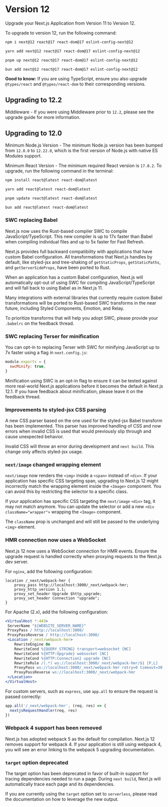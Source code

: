 # Version 12

Upgrade your Next.js Application from Version 11 to Version 12.

To upgrade to version 12, run the following command:

```bash
npm i next@12 react@17 react-dom@17 eslint-config-next@12
```

```bash
yarn add next@12 react@17 react-dom@17 eslint-config-next@12
```

```bash
pnpm up next@12 react@17 react-dom@17 eslint-config-next@12
```

```bash
bun add next@12 react@17 react-dom@17 eslint-config-next@12
```

**Good to know:** If you are using TypeScript, ensure you also upgrade `@types/react` and `@types/react-dom` to their corresponding versions.

## Upgrading to 12.2

Middleware - If you were using Middleware prior to `12.2`, please see the upgrade guide for more information.

## Upgrading to 12.0

Minimum Node.js Version - The minimum Node.js version has been bumped from `12.0.0` to `12.22.0`, which is the first version of Node.js with native ES Modules support.

Minimum React Version - The minimum required React version is `17.0.2`. To upgrade, run the following command in the terminal:

```bash
npm install react@latest react-dom@latest
```

```bash
yarn add react@latest react-dom@latest
```

```bash
pnpm update react@latest react-dom@latest
```

```bash
bun add react@latest react-dom@latest
```

### SWC replacing Babel

Next.js now uses the Rust-based compiler SWC to compile JavaScript/TypeScript. This new compiler is up to 17x faster than Babel when compiling individual files and up to 5x faster for Fast Refresh.

Next.js provides full backward compatibility with applications that have custom Babel configuration. All transformations that Next.js handles by default, like styled-jsx and tree-shaking of `getStaticProps`, `getStaticPaths`, and `getServerSideProps`, have been ported to Rust.

When an application has a custom Babel configuration, Next.js will automatically opt-out of using SWC for compiling JavaScript/TypeScript and will fall back to using Babel as in Next.js 11.

Many integrations with external libraries that currently require custom Babel transformations will be ported to Rust-based SWC transforms in the near future, including Styled Components, Emotion, and Relay.

To prioritize transforms that will help you adopt SWC, please provide your `.babelrc` on the feedback thread.

### SWC replacing Terser for minification

You can opt-in to replacing Terser with SWC for minifying JavaScript up to 7x faster using a flag in `next.config.js`:

```js
module.exports = {
  swcMinify: true,
}
```

Minification using SWC is an opt-in flag to ensure it can be tested against more real-world Next.js applications before it becomes the default in Next.js 12.1. If you have feedback about minification, please leave it on the feedback thread.

### Improvements to styled-jsx CSS parsing

A new CSS parser based on the one used for the styled-jsx Babel transform has been implemented. This parser has improved handling of CSS and now errors when invalid CSS is used that would previously slip through and cause unexpected behavior.

Invalid CSS will throw an error during development and `next build`. This change only affects styled-jsx usage.

### `next/image` changed wrapping element

`next/image` now renders the `<img>` inside a `<span>` instead of `<div>`. If your application has specific CSS targeting span, upgrading to Next.js 12 might incorrectly match the wrapping element inside the `<Image>` component. You can avoid this by restricting the selector to a specific class.

If your application has specific CSS targeting the `next/image` `<div>` tag, it may not match anymore. You can update the selector or add a new `<div className="wrapper">` wrapping the `<Image>` component.

The `className` prop is unchanged and will still be passed to the underlying `<img>` element.

### HMR connection now uses a WebSocket

Next.js 12 now uses a WebSocket connection for HMR events. Ensure the upgrade request is handled correctly when proxying requests to the Next.js dev server.

For `nginx`, add the following configuration:

```nginx
location /_next/webpack-hmr {
    proxy_pass http://localhost:3000/_next/webpack-hmr;
    proxy_http_version 1.1;
    proxy_set_header Upgrade $http_upgrade;
    proxy_set_header Connection "upgrade";
}
```

For Apache (2.x), add the following configuration:

```apache
<VirtualHost *:443>
 ServerName "${WEBSITE_SERVER_NAME}"
 ProxyPass / http://localhost:3000/
 ProxyPassReverse / http://localhost:3000/
 <Location /_next/webpack-hmr>
    RewriteEngine On
    RewriteCond %{QUERY_STRING} transport=websocket [NC]
    RewriteCond %{HTTP:Upgrade} websocket [NC]
    RewriteCond %{HTTP:Connection} upgrade [NC]
    RewriteRule /(.*) ws://localhost:3000/_next/webpack-hmr/$1 [P,L]
    ProxyPass ws://localhost:3000/_next/webpack-hmr retry=0 timeout=30
    ProxyPassReverse ws://localhost:3000/_next/webpack-hmr
 </Location>
</VirtualHost>
```

For custom servers, such as `express`, use `app.all` to ensure the request is passed correctly:

```js
app.all('/_next/webpack-hmr', (req, res) => {
  nextjsRequestHandler(req, res)
})
```

### Webpack 4 support has been removed

Next.js has adopted webpack 5 as the default for compilation. Next.js 12 removes support for webpack 4. If your application is still using webpack 4, you will see an error linking to the webpack 5 upgrading documentation.

### `target` option deprecated

The target option has been deprecated in favor of built-in support for tracing dependencies needed to run a page. During `next build`, Next.js will automatically trace each page and its dependencies.

If you are currently using the `target` option set to `serverless`, please read the documentation on how to leverage the new output.